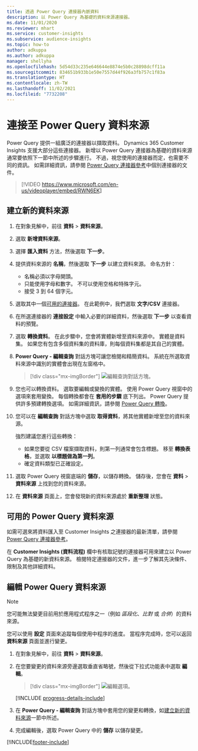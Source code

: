 ```yaml
---
title: 透過 Power Query 連接器內嵌資料
description: 以 Power Query 為基礎的資料來源連接器。
ms.date: 11/01/2020
ms.reviewer: mhart
ms.service: customer-insights
ms.subservice: audience-insights
ms.topic: how-to
author: adkuppa
ms.author: adkuppa
manager: shellyha
ms.openlocfilehash: 5d54d33c235e646644e8874e5b0c28898dcff11a
ms.sourcegitcommit: 834651b933b1e50e7557d44f926a3fb757c1f83a
ms.translationtype: HT
ms.contentlocale: zh-TW
ms.lasthandoff: 11/02/2021
ms.locfileid: "7732208"
---
```

# <a name="connect-to-a-power-query-data-source"></a>連接至 Power Query 資料來源

Power Query 提供一組廣泛的連接器以擷取資料。 Dynamics 365 Customer Insights 支援大部分這些連接器。 新增以 Power Query 連接器為基礎的資料來源通常要依照下一節中所述的步驟進行。 不過，視您使用的連接器而定，也需要不同的資訊。 如需詳細資訊，請參閱 [Power Query 連接器參考](/power-query/connectors/)中個別連接器的文件。

> [!VIDEO https://www.microsoft.com/en-us/videoplayer/embed/RWN6EK]

## <a name="create-a-new-data-source"></a>建立新的資料來源

1. 在對象見解中，前往 **資料** > **資料來源**。

1. 選取 **新增資料來源**。

1. 選擇 **匯入資料** 方法，然後選取 **下一步**。

1. 提供資料來源的 **名稱**，然後選取 **下一步** 以建立資料來源。 命名方針： 
   - 名稱必須以字母開頭。
   - 只能使用字母和數字。 不可以使用空格和特殊字元。
   - 接受 3 到 64 個字元。

1. 選取其中一個[可用的連接器](#available-power-query-data-sources)。 在此範例中，我們選取 **文字/CSV** 連接器。

1. 在所選連接器的 **連接設定** 中輸入必要的詳細資料，然後選取 **下一步** 以查看資料的預覽。

1. 選取 **轉換資料**。 在此步驟中，您會將實體新增至資料來源中。 實體是資料集。 如果您有包含多個資料集的資料庫，則每個資料集都是其自己的實體。

1. **Power Query - 編輯查詢** 對話方塊可讓您檢閱和精簡資料。 系統在所選取資料來源中識別的實體會出現在左窗格中。

   > [!div class="mx-imgBorder"]
   > ![編輯查詢對話方塊。](media/data-manager-configure-edit-queries.png "編輯查詢對話方塊")

1. 您也可以轉換資料。 選取要編輯或變換的實體。 使用 Power Query 視窗中的選項來套用變換。 每個轉換都會在 **套用的步驟** 底下列出。 Power Query 提供許多預建轉換選項。 如需詳細資訊，請參閱 [Power Query 轉換](/power-query/power-query-what-is-power-query#transformations)。

1. 您可以在 **編輯查詢** 對話方塊中選取 **取得資料**，將其他實體新增至您的資料來源。

   強烈建議您進行這些轉換：

   - 如果您要從 CSV 檔案擷取資料，則第一列通常會包含標題。 移至 **轉換表格**，並選取 **以標題做為第一列**。
   - 確定資料類型已正確設定。

1. 選取 Power Query 視窗底端的 **儲存**，以儲存轉換。 儲存後，您會在 **資料** > **資料來源** 上找到您的資料來源。

1. 在 **資料來源** 頁面上，您會發現新的資料來源處於 **重新整理** 狀態。

## <a name="available-power-query-data-sources"></a>可用的 Power Query 資料來源

如需可選來將資料匯入至 Customer Insights 之連接器的最新清單，請參閱 [Power Query 連接器參考](/power-query/connectors/)。 

在 **Customer Insights (資料流程)** 欄中有核取記號的連接器可用來建立以 Power Query 為基礎的新資料來源。 檢閱特定連接器的文件，進一步了解其先決條件、限制及其他詳細資料。

## <a name="edit-power-query-data-sources"></a>編輯 Power Query 資料來源

> [!NOTE]
> 您可能無法變更目前用於應用程式程序之一（例如 *區段化*、*比對* 或 *合併*）的資料來源。 
>
> 您可以使用 **設定** 頁面來追蹤每個使用中程序的進度。 當程序完成時，您可以返回 **資料來源** 頁面並進行變更。

1. 在對象見解中，前往 **資料** > **資料來源**。

2. 在您要變更的資料來源旁邊選取垂直省略號，然後從下拉式功能表中選取 **編輯**。

   > [!div class="mx-imgBorder"]
   > ![編輯選項。](media/edit-option-data-sources.png "編輯選項")

   [!INCLUDE [progress-details-include](../includes/progress-details-pane.md)]
   
3. 在 **Power Query - 編輯查詢** 對話方塊中套用您的變更和轉換，如[建立新的資料來源](#create-a-new-data-source)一節中所述。

4. 完成編輯後，選取 Power Query 中的 **儲存** 以儲存變更。


[!INCLUDE[footer-include](../includes/footer-banner.md)]
